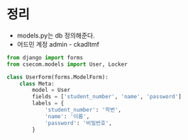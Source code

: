 # 정리

- models.py는 db 정의해준다.
- 어드민 계정 admin - ckadltmf

```python
from django import forms
from csecom.models import User, Locker

class UserForm(forms.ModelForm):
    class Meta:
        model = User
        fields = ['student_number', 'name', 'password']
        labels = {
            'student_number': '학번',
            'name': '이름',
            'password': '비밀번호',
        }
```
